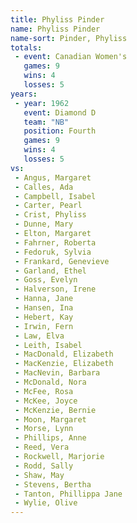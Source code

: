 ```yaml
---
title: Phyliss Pinder
name: Phyliss Pinder
name-sort: Pinder, Phyliss
totals:
 - event: Canadian Women's
   games: 9
   wins: 4
   losses: 5
years:
 - year: 1962
   event: Diamond D
   team: "NB"
   position: Fourth
   games: 9
   wins: 4
   losses: 5
vs:
 - Angus, Margaret
 - Calles, Ada
 - Campbell, Isabel
 - Carter, Pearl
 - Crist, Phyliss
 - Dunne, Mary
 - Elton, Margaret
 - Fahrner, Roberta
 - Fedoruk, Sylvia
 - Frankard, Genevieve
 - Garland, Ethel
 - Goss, Evelyn
 - Halverson, Irene
 - Hanna, Jane
 - Hansen, Ina
 - Hebert, Kay
 - Irwin, Fern
 - Law, Elva
 - Leith, Isabel
 - MacDonald, Elizabeth
 - MacKenzie, Elizabeth
 - MacNevin, Barbara
 - McDonald, Nora
 - McFee, Rosa
 - McKee, Joyce
 - McKenzie, Bernie
 - Moon, Margaret
 - Morse, Lynn
 - Phillips, Anne
 - Reed, Vera
 - Rockwell, Marjorie
 - Rodd, Sally
 - Shaw, May
 - Stevens, Bertha
 - Tanton, Phillippa Jane
 - Wylie, Olive
---
```

